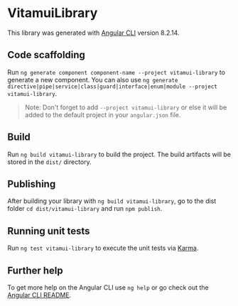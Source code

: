# VitamuiLibrary

This library was generated with [Angular CLI](https://github.com/angular/angular-cli) version 8.2.14.

## Code scaffolding

Run `ng generate component component-name --project vitamui-library` to generate a new component. You can also use `ng generate directive|pipe|service|class|guard|interface|enum|module --project vitamui-library`.

> Note: Don't forget to add `--project vitamui-library` or else it will be added to the default project in your `angular.json` file.

## Build

Run `ng build vitamui-library` to build the project. The build artifacts will be stored in the `dist/` directory.

## Publishing

After building your library with `ng build vitamui-library`, go to the dist folder `cd dist/vitamui-library` and run `npm publish`.

## Running unit tests

Run `ng test vitamui-library` to execute the unit tests via [Karma](https://karma-runner.github.io).

## Further help

To get more help on the Angular CLI use `ng help` or go check out the [Angular CLI README](https://github.com/angular/angular-cli/blob/master/README.md).
